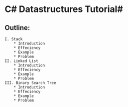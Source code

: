 # C# Datastructures Tutorial#

## **Outline**:
    I. Stack
        * Introduction
        * Effeciency
        * Example
        * Problem
    II. Linked List
        * Introduction
        * Effeciency
        * Example
        * Problem
    III. Binary Search Tree
        * Introduction
        * Effeciency
        * Example
        * Problem